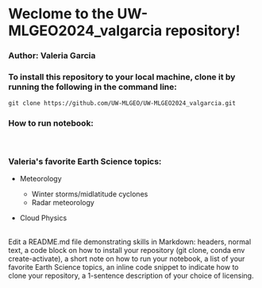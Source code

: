 # Weclome to the UW-MLGEO2024_valgarcia repository!

### Author: Valeria Garcia
### To install this repository to your local machine, clone it by running the following in the command line:

```git clone https://github.com/UW-MLGEO/UW-MLGEO2024_valgarcia.git```

### How to run notebook:

<br>

### Valeria's favorite Earth Science topics:

* Meteorology
  * Winter storms/midlatitude cyclones
  * Radar meteorology
    
* Cloud Physics


<br>
Edit a README.md file demonstrating skills in Markdown: headers, normal text, a code block on how to install your repository (git clone, conda env create-activate), a short note on how to run your notebook, a list of your favorite Earth Science topics, an inline code snippet to indicate how to clone your repository, a 1-sentence description of your choice of licensing.
